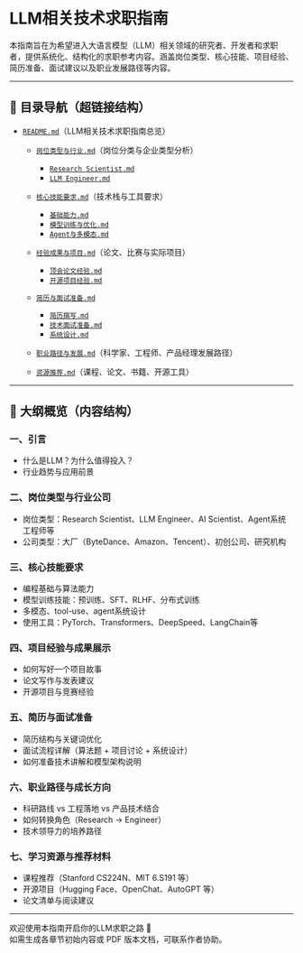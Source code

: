 # LLM相关技术求职指南

本指南旨在为希望进入大语言模型（LLM）相关领域的研究者、开发者和求职者，提供系统化、结构化的求职参考内容。涵盖岗位类型、核心技能、项目经验、简历准备、面试建议以及职业发展路径等内容。

---

## 📌 目录导航（超链接结构）

- [`README.md`](./README.md)（LLM相关技术求职指南总览）

  - [`岗位类型与行业.md`](./岗位类型与行业.md)（岗位分类与企业类型分析）
    - [`Research Scientist.md`](./岗位类型与行业/ResearchScientist.md)
    - [`LLM Engineer.md`](./岗位类型与行业/LLMEngineer.md)
  
  - [`核心技能要求.md`](./核心技能要求.md)（技术栈与工具要求）
    - [`基础能力.md`](./核心技能要求/基础能力.md)
    - [`模型训练与优化.md`](./核心技能要求/模型训练与优化.md)
    - [`Agent与多模态.md`](./核心技能要求/Agent与多模态.md)
  
  - [`经验成果与项目.md`](./经验成果与项目.md)（论文、比赛与实际项目）
    - [`顶会论文经验.md`](./经验成果与项目/顶会论文经验.md)
    - [`开源项目经验.md`](./经验成果与项目/开源项目经验.md)
  
  - [`简历与面试准备.md`](./简历与面试准备.md)
    - [`简历撰写.md`](./简历与面试准备/简历撰写.md)
    - [`技术面试准备.md`](./简历与面试准备/技术面试准备.md)
    - [`系统设计.md`](./简历与面试准备/系统设计.md)
  
  - [`职业路径与发展.md`](./职业路径与发展.md)（科学家、工程师、产品经理发展路径）
  
  - [`资源推荐.md`](./资源推荐.md)（课程、论文、书籍、开源工具）

---

## 🧭 大纲概览（内容结构）

### 一、引言
- 什么是LLM？为什么值得投入？
- 行业趋势与应用前景

### 二、岗位类型与行业公司
- 岗位类型：Research Scientist、LLM Engineer、AI Scientist、Agent系统工程师等
- 公司类型：大厂（ByteDance、Amazon、Tencent）、初创公司、研究机构

### 三、核心技能要求
- 编程基础与算法能力
- 模型训练技能：预训练、SFT、RLHF、分布式训练
- 多模态、tool-use、agent系统设计
- 使用工具：PyTorch、Transformers、DeepSpeed、LangChain等

### 四、项目经验与成果展示
- 如何写好一个项目故事
- 论文写作与发表建议
- 开源项目与竞赛经验

### 五、简历与面试准备
- 简历结构与关键词优化
- 面试流程详解（算法题 + 项目讨论 + 系统设计）
- 如何准备技术讲解和模型架构说明

### 六、职业路径与成长方向
- 科研路线 vs 工程落地 vs 产品技术结合
- 如何转换角色（Research → Engineer）
- 技术领导力的培养路径

### 七、学习资源与推荐材料
- 课程推荐（Stanford CS224N、MIT 6.S191 等）
- 开源项目（Hugging Face、OpenChat、AutoGPT 等）
- 论文清单与阅读建议

---

欢迎使用本指南开启你的LLM求职之路 🚀  
如需生成各章节初始内容或 PDF 版本文档，可联系作者协助。

